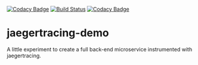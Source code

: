 [![Codacy Badge](https://api.codacy.com/project/badge/Grade/e6c028039dc54faf94b81b4853f9fccb)](https://app.codacy.com/app/sagrath23/jaegertracing-demo?utm_source=github.com&utm_medium=referral&utm_content=sagrath23/jaegertracing-demo&utm_campaign=Badge_Grade_Settings)
[![Build Status](https://travis-ci.org/sagrath23/jaegertracing-demo.svg?branch=master)](https://travis-ci.org/sagrath23/jaegertracing-demo)
[![Codacy Badge](https://api.codacy.com/project/badge/Coverage/3f4830aebb174c138da2e29c3e472305)](https://www.codacy.com/app/sagrath23/jaegertracing-demo?utm_source=github.com&amp;utm_medium=referral&amp;utm_content=sagrath23/jaegertracing-demo&amp;utm_campaign=Badge_Coverage)
# jaegertracing-demo

A little experiment to create a full back-end microservice instrumented with jaegertracing.

